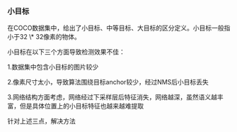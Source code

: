### 小目标

在COCO数据集中，给出了小目标、中等目标、大目标的区分定义。小目标一般指小于32 \\* 32像素的物体。

小目标在以下三个方面导致检测效果不佳：

1.数据集中包含小目标的图片较少

2.像素尺寸太小，导致算法围绕目标anchor较少，经过NMS后小目标丢失

3.网络结构方面考虑，网络经过下采样层后特征消失，网络越深，虽然语义越丰富，但是具体位置上的小目标特征也越来越难提取



针对上述三点，解决方法



